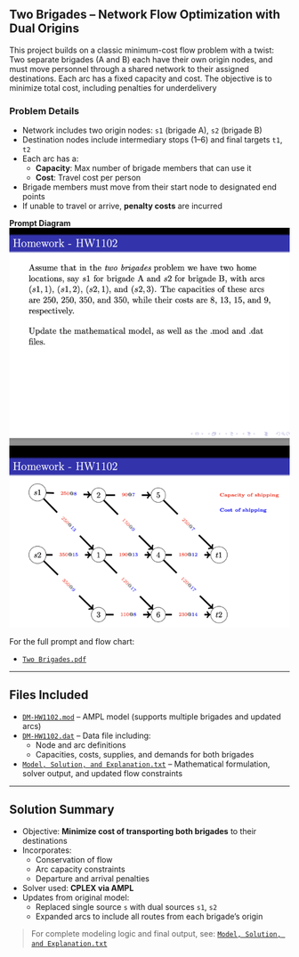 ## Two Brigades – Network Flow Optimization with Dual Origins

This project builds on a classic minimum-cost flow problem with a twist:  
Two separate brigades (A and B) each have their own origin nodes, and must move personnel through a shared network to their assigned destinations. Each arc has a fixed capacity and cost. The objective is to minimize total cost, including penalties for underdelivery

### Problem Details
- Network includes two origin nodes: `s1` (brigade A), `s2` (brigade B)
- Destination nodes include intermediary stops (1–6) and final targets `t1`, `t2`
- Each arc has a:
  - **Capacity**: Max number of brigade members that can use it
  - **Cost**: Travel cost per person
- Brigade members must move from their start node to designated end points
- If unable to travel or arrive, **penalty costs** are incurred

**Prompt Diagram**  
![Network Flow Prompt](./Two%20Brigades.png)

For the full prompt and flow chart:
- [`Two Brigades.pdf`](./Two%20Brigades.pdf)

---

## Files Included
- [`DM-HW1102.mod`](./DM-HW1102.mod) – AMPL model (supports multiple brigades and updated arcs)
- [`DM-HW1102.dat`](./DM-HW1102.dat) – Data file including:
  - Node and arc definitions
  - Capacities, costs, supplies, and demands for both brigades
- [`Model, Solution, and Explanation.txt`](./Model%2C%20Solution%2C%20and%20Explanation.txt) – Mathematical formulation, solver output, and updated flow constraints

---

## Solution Summary
- Objective: **Minimize cost of transporting both brigades** to their destinations
- Incorporates:
  - Conservation of flow
  - Arc capacity constraints
  - Departure and arrival penalties
- Solver used: **CPLEX via AMPL**
- Updates from original model:
  - Replaced single source `s` with dual sources `s1`, `s2`
  - Expanded arcs to include all routes from each brigade’s origin

> For complete modeling logic and final output, see: [`Model, Solution, and Explanation.txt`](./Model%2C%20Solution%2C%20and%20Explanation.txt)